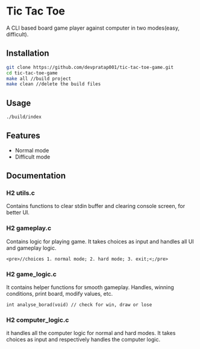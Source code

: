 # Tic Tac Toe
A CLI based board game player against computer in two modes(easy, difficult).

## Installation

```bash
git clone https://github.com/devpratap001/tic-tac-toe-game.git
cd tic-tac-toe-game
make all //build project
make clean //delete the build files
```
## Usage

```bash
./build/index
```

## Features

- Normal mode
- Difficult mode

## Documentation

### H2 utils.c

Contains functions to clear stdin buffer and clearing console screen, for better UI.

### H2 gameplay.c

Contains logic for playing game. It takes choices as input and handles all UI and gameplay logic.
``` 
<pre>//choices 1. normal mode; 2. hard mode; 3. exit;<;/pre>
```

### H2 game_logic.c

It contains helper functions for smooth gameplay. Handles, winning conditions, print board, modify values, etc.
``` <pre><code>
int analyse_borad(void) // check for win, draw or lose
```

### H2 computer_logic.c

it handles all the computer logic for normal and hard modes. It takes choices as input and respectively handles the computer logic.
